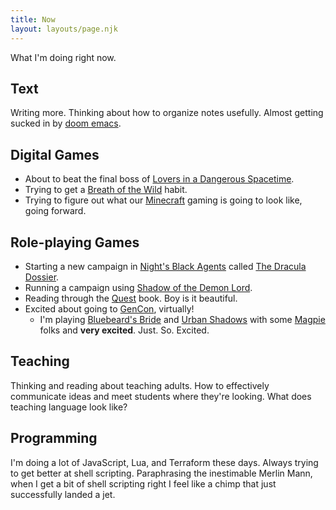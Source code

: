 ```yaml
---
title: Now
layout: layouts/page.njk
---
```


What I'm doing right now.

## Text

Writing more. Thinking about how to organize notes usefully. Almost getting sucked in by [doom emacs][doom].

## Digital Games

* About to beat the final boss of [Lovers in a Dangerous Spacetime][liads].
* Trying to get a [Breath of the Wild][botw] habit.
* Trying to figure out what our [Minecraft][] gaming is going to look like, going forward.

## Role-playing Games

* Starting a new campaign in [Night's Black Agents][nba] called [The Dracula Dossier][dracula].
* Running a campaign using [Shadow of the Demon Lord][sotdl].
* Reading through the [Quest][] book. Boy is it beautiful.
* Excited about going to [GenCon], virtually!
  - I'm playing [Bluebeard's Bride][bluebeard] and [Urban Shadows][urban] with some [Magpie] folks and **very excited**. Just. So. Excited.

## Teaching

Thinking and reading about teaching adults. How to effectively communicate ideas and meet students where they're looking. What does teaching language look like?

## Programming

I'm doing a lot of JavaScript, Lua, and Terraform these days. Always trying to get better at shell scripting. Paraphrasing the inestimable Merlin Mann, when I get a bit of shell scripting right I feel like a chimp that just successfully landed a jet.

[liads]: http://www.loversinadangerousspacetime.com/
[botw]: https://www.zelda.com/breath-of-the-wild/
[minecraft]: https://minecraft.net
[nba]: https://site.pelgranepress.com/index.php/nights-black-agents/
[dracula]: https://site.pelgranepress.com/index.php/the-dracula-dossier/
[quest]: https://www.adventure.game/
[gencon]: https://www.gencon.com/
[magpie]: https://www.magpiegames.com/
[urban]: https://www.magpiegames.com/urban-shadows/
[bluebeard]: https://www.magpiegames.com/bluebeards-bride/
[sotdl]: https://schwalbentertainment.com/shadow-of-the-demon-lord/
[doom]: https://github.com/hlissner/doom-emacs
